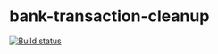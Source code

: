 # bank-transaction-cleanup

[![Build status](https://github.com/obruchez/bank-transaction-cleanup/actions/workflows/scala.yml/badge.svg)](https://github.com/obruchez/bank-transaction-cleanup/actions/workflows/scala.yml)
